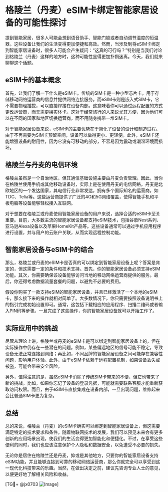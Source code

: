 # 格陵兰（丹麦）eSIM卡绑定智能家居设备的可能性探讨

提到智能家居，很多人可能会想到语音助手、智能门锁或者自动调节温度的恒温器。这些设备让我们的生活变得更加便捷和高效。然而，当涉及到将eSIM卡绑定到智能家居设备时，很多人可能会产生疑问：“这真的可行吗？”特别是当我们讨论到格陵兰（丹麦）这样的地方时，这种可能性显得更加扑朔迷离。今天，我们就来聊聊这个话题。

## eSIM卡的基本概念

首先，让我们了解一下什么是eSIM卡。传统的SIM卡是一种小型芯片卡，用于存储移动网络运营商的信息并提供网络连接服务。而eSIM卡则是嵌入式SIM卡，它不需要物理插拔，可以直接焊接在设备内部。这意味着你可以通过远程配置的方式更改运营商，而无需更换实体卡。这对于经常旅行的人来说尤其方便，因为他们可以在不同的国家和地区切换运营商，而不用随身携带一堆SIM卡。

对于智能家居设备来说，eSIM卡的主要优势在于简化了设备的设计和制造过程。由于不再需要为SIM卡预留空间，设备可以做得更小、更轻便。此外，eSIM卡还能增强设备的耐用性，因为它没有可移动的部分，不容易因为震动或潮湿环境而损坏。

## 格陵兰与丹麦的电信环境

格陵兰虽然是一个自治地区，但其通信基础设施主要由丹麦负责管理。因此，当你在格陵兰使用手机或其他移动设备时，实际上是在使用丹麦的电信网络。丹麦是北欧地区的一个发达国家，其电信行业非常发达，拥有多个国际知名的运营商，如TDC、Telia等。这些运营商提供了广泛的4G和5G网络覆盖，使得智能手机和平板电脑等设备能够轻松接入互联网。

对于想要在格陵兰或丹麦使用智能家居设备的用户来说，选择合适的eSIM卡至关重要。目前，大多数主流的智能家居设备都支持eSIM技术，包括谷歌Nest系列、亚马逊Alexa设备以及苹果HomeKit产品等。这些设备通常可以通过手机应用程序进行设置，并与用户的云账户关联，从而实现远程控制功能。

## 智能家居设备与eSIM卡的结合

那么，格陵兰或丹麦的eSIM卡是否真的可以绑定到智能家居设备上呢？答案是肯定的，但这需要一定的条件和技术支持。首先，你的智能家居设备必须支持eSIM功能。其次，你需要确保该设备能够访问当地的移动网络运营商提供的服务。最后，你还得考虑数据流量套餐的问题，以避免不必要的费用。

假设你购买了一款支持eSIM的智能家居设备，并且已经激活了一个本地的eSIM卡，那么接下来的操作就相对简单了。大多数情况下，你只需要按照设备说明书上的指引完成初始设置即可。通常，这包括下载相应的应用程序、扫描二维码或者输入PIN码等步骤。一旦完成了这些操作，你的智能家居设备就可以开始工作了。

## 实际应用中的挑战

尽管从理论上讲，格陵兰或丹麦的eSIM卡是可以绑定到智能家居设备上的，但在实际操作中仍存在一些潜在的问题。例如，某些偏远地区的信号可能不稳定，导致设备无法正常连接到网络；再比如，不同品牌的智能家居设备之间可能存在兼容性问题，影响用户体验。此外，由于eSIM卡依赖于远程配置机制，如果设备丢失或被盗，可能会带来安全风险。

另外，值得注意的是，虽然eSIM卡消除了传统SIM卡带来的不便，但它也带来了新的挑战。比如，如果你忘记了设备的登录凭据，可能就需要联系客服才能重新获取访问权限。而且，由于eSIM卡直接集成在设备内部，一旦出现问题，维修起来会比普通SIM卡更为复杂。

## 总结

总的来说，格陵兰（丹麦）的eSIM卡确实可以绑定到智能家居设备上，但这需要满足特定的技术要求和条件。随着物联网技术的发展，我们可以预见未来会有更多创新的应用场景出现，使我们的生活变得更加智能化和便捷化。不过，在享受这些便利的同时，我们也应该注意保护个人隐私和数据安全，以免遭受不必要的损失。

无论你是居住在格陵兰还是丹麦，抑或是其他地方，只要你的智能家居设备支持eSIM功能，并且能够连接到可靠的移动网络运营商，那么你就完全可以享受到这一现代化科技带来的乐趣。当然，在做出决定之前，建议先咨询专业人士的意见，以便更好地了解相关风险和收益。

[TG💪+ @jx0703 ![Image](https://github.com/user-attachments/assets/dbca1d08-cadb-493c-b0ec-ad6f7a83f270)]